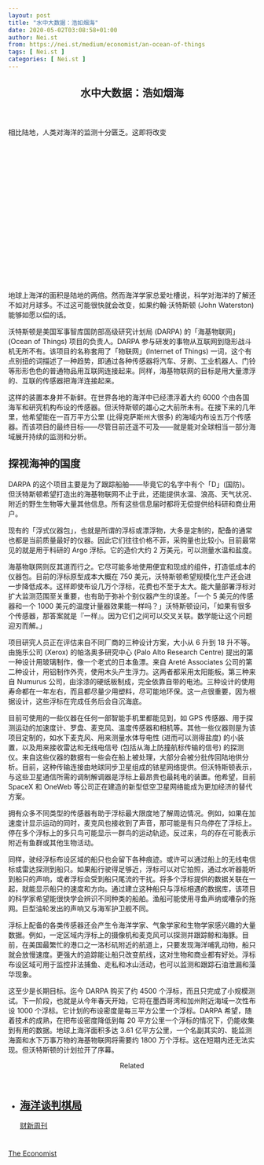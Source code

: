 ```yaml
---
layout: post
title: "水中大数据：浩如烟海"
date: 2020-05-02T03:08:58+01:00
author: Nei.st
from: https://nei.st/medium/economist/an-ocean-of-things
tags: [ Nei.st ]
categories: [ Nei.st ]
---
```


<article class="post-19317 post type-post status-publish format-standard hentry category-economist" id="post-19317"> <header class="page-header medium Archives"><div class="page-header__image"></div><div class="page-header__content"><h1 class="page-title text-align-center">水中大数据：浩如烟海</h1></div> </header><div class="entry-content aesop-entry-content" id="post-19317-content"><link as="font" crossorigin="anonymous" href="//cdn.jsdelivr.net/gh/0nd1jyU39XQ/_/glyph/font-face/0uIzqoZjSuJfvSBnvgXTcApMtcVhMcpr.woff" rel="preload" type="font/woff"/><link as="font" crossorigin="anonymous" href="//cdn.jsdelivr.net/gh/0nd1jyU39XQ/_/glyph/font-face/1sTnSLZWDKucPX6SAk.woff" rel="preload" type="font/woff"/><p class="blog-post__description">相比陆地，人类对海洋的监测十分匮乏。这即将改变</p><span id="more-19317"></span><div class="navigation__primary-inner"> <a class="economist__link-logo" href="//nei.st/medium/economist"></a></div><div class="container img component-image"><div class="aspectRatioPlaceholder" style="padding-bottom:56.25%;height: 0;"><div class="progressiveMedia" data-height="720" data-width="1280"> <img alt="" class="progressiveMedia-image" data-src="https://cdn.jsdelivr.net/gh/0nd1jyU39XQ/_/img/1/20200314_STP002_0.jpg" src="https://cdn.jsdelivr.net/gh/0nd1jyU39XQ/_/img/1/20200314_STP002_0.jpg"/></div></div></div><p>地球上海洋的面积是陆地的两倍。然而海洋学家总爱吐槽说，科学对海洋的了解还不如对月球多。不过这可能很快就会改变，如果约翰·沃特斯顿 (John Waterston) 能够如愿以偿的话。</p><p>沃特斯顿是美国军事智库国防部高级研究计划局 (DARPA) 的「海基物联网」(Ocean of Things) 项目的负责人。DARPA 参与研发的事物从互联网到隐形战斗机无所不有。该项目的名称套用了「物联网」(Internet of Things) 一词，这个有点别扭的词描述了一种趋势，即通过各种传感器将汽车、牙刷、工业机器人、门铃等形形色色的普通物品用互联网连接起来。同样，海基物联网的目标是用大量漂浮的、互联的传感器把海洋连接起来。</p><p>这样的装置本身并不新鲜。在世界各地的海洋中已经漂浮着大约 6000 个由各国海军和研究机构布设的传感器。但沃特斯顿的雄心之大前所未有。在接下来的几年里，他希望能在一百万平方公里 (比得克萨斯州大很多) 的海域内布设五万个传感器。而该项目的最终目标——尽管目前还遥不可及——就是能对全球相当一部分海域展开持续的监测和分析。</p><h2>探视海神的国度</h2><p>DARPA 的这个项目主要是为了跟踪船舶——毕竟它的名字中有个「D」(国防)。但沃特斯顿希望打造出的海基物联网不止于此，还能提供水温、浪高、天气状况、附近的野生生物等大量其他信息。所有这些信息届时都将无偿提供给科研和商业用户。</p><p>现有的「浮式仪器包」，也就是所谓的浮标或漂浮物，大多是定制的，配备的通常也都是当前质量最好的仪器。因此它们往往价格不菲，采购量也比较小。目前最常见的就是用于科研的 Argo 浮标。它的造价大约 2 万美元，可以测量水温和盐度。</p><div class="code-block code-block-1" style="margin: 8px 0; clear: both;"><div class="container ads_KbHEVhh8Rw"><div class="card card--blog post-sidebar"><div class="card-body"><div class="logo_ngcontent-kty-0"> </div><div class="iframe-blocker U6XAMK63Vh00WqvF2BacIQ"><div class="background-h60B"> </div><div class="WumZiPCS4MeMw4pxQ"> </div></div></div><div class="card-footer"><div class="card-footer-wrapper" layout="row bottom-left"></div></div></div></div></div><p>海基物联网则反其道而行之。它尽可能多地使用便宜和现成的组件，打造低成本的仪器包。目前的浮标原型成本大概在 750 美元，沃特斯顿希望规模化生产还会进一步降低成本。这样即使布设几万个浮标，花费也不至于太大。能大量部署浮标对扩大监测范围至关重要，也有助于弥补个别仪器产生的误差。「一个 5 美元的传感器和一个 1000 美元的温度计量器效果能一样吗？」沃特斯顿设问，「如果有很多个传感器，那答案就是『一样』。因为它们之间可以交叉关联。数学能让这个问题迎刃而解。」</p><p>项目研究人员正在评估来自不同厂商的三种设计方案，大小从 6 升到 18 升不等。由施乐公司 (Xerox) 的帕洛奥多研究中心 (Palo Alto Research Centre) 提出的第一种设计用玻璃制作，像一个老式的日本鱼漂。来自 Areté Associates 公司的第二种设计，用铝制作外壳，使用木头产生浮力。这两者都采用太阳能板。第三种来自 Numurus 公司，由涂漆的硬纸板制成，完全依靠自带的电池。三种设计的使用寿命都在一年左右，而且都尽量少用塑料，尽可能地环保。这一点很重要，因为根据设计，这些浮标在完成任务后会自沉海底。</p><p>目前可使用的一些仪器在任何一部智能手机里都能见到，如 GPS 传感器、用于探测运动的加速度计、罗盘、麦克风、温度传感器和相机等。其他一些仪器则是为该项目定制的，如水下麦克风、用来测量水体导电性 (进而可以测得盐度) 的小装置，以及用来接收雷达和无线电信号 (包括从海上防撞航标传输的信号) 的探测仪。来自这些仪器的数据有一些会在船上被处理，大部分会被分批传回陆地供分析。目前，这种传输连接由地球同步卫星组成的铱星网络提供。但沃特斯顿表示，与这些卫星通信所需的调制解调器是浮标上最昂贵也最耗电的装置。他希望，目前 SpaceX 和 OneWeb 等公司正在建造的新型低空卫星网络能成为更加经济的替代方案。</p><p>拥有众多不同类型的传感器有助于浮标最大限度地了解周边情况。例如，如果在加速度计显示运动的同时，麦克风也接收到了声音，那可能是有只鸟停在了浮标上。停在多个浮标上的多只鸟可能显示一群鸟的运动轨迹。反过来，鸟的存在可能表示附近有鱼群或其他生物活动。</p><p>同样，驶经浮标布设区域的船只也会留下各种痕迹。或许可以通过船上的无线电信标或雷达探测到船只。如果船行驶得足够近，浮标可以对它拍照，通过水听器能听到船只的声响，或者浮标会受到船只尾流的干扰。将多个浮标提供的数据关联在一起，就能显示船只的速度和方向。通过建立这种船只与浮标相遇的数据库，该项目的科学家希望能很快学会辨识不同种类的船舶。渔船可能使用寻鱼声纳或嘈杂的拖网。巨型油轮发出的声响又与海军护卫舰不同。</p><p>浮标上配备的各类传感器还会产生令海洋学家、气象学家和生物学家感兴趣的大量数据。例如，一定区域内浮标上的摄像机和麦克风可以探测并跟踪鲸和海豚。目前，在美国最繁忙的港口之一洛杉矶附近的航道上，只要发现海洋哺乳动物，船只就会放慢速度。更强大的追踪能让船只改变航线，这对生物和商业都有好处。浮标布设区域可用于监控非法捕鱼、走私和冰山活动，也可以监测和跟踪石油泄漏和藻华现象。</p><div class="code-block code-block-1" style="margin: 8px 0; clear: both;"><div class="container ads_KbHEVhh8Rw"><div class="card card--blog post-sidebar"><div class="card-body"><div class="logo_ngcontent-kty-0"> </div><div class="iframe-blocker U6XAMK63Vh00WqvF2BacIQ"><div class="background-h60B"> </div><div class="WumZiPCS4MeMw4pxQ"> </div></div></div><div class="card-footer"><div class="card-footer-wrapper" layout="row bottom-left"></div></div></div></div></div><p>这至少是长期目标。迄今 DARPA 购买了约 4500 个浮标，而且只完成了小规模测试。下一阶段，也就是从今年春天开始，它将在墨西哥湾和加州附近海域一次性布设 1000 个浮标。它计划的布设密度是每三平方公里一个浮标。DARPA 希望，随着技术的成熟，在把布设密度降低到每 20 平方公里一个浮标的情况下，仍能收集到有用的数据。地球上海洋面积多达 3.61 亿平方公里，一个名副其实的、能监测海面和水下万事万物的海基物联网将需要约 1800 万个浮标。这在短期内还无法实现。但沃特斯顿的计划拉开了序幕。</p><section class="jsx-1092709871 collection"> <header class="jsx-1092709871 container"> <span class="jsx-65431776 text-icon text-right size-md spacing-xxtight weight-medium"> <span class="jsx-65431776 text"><span class="jsx-1092709871">Related</span></span></span> </header><ul class="jsx-1092709871 collection-list"><li class="jsx-1092709871"> <section class="jsx-2013367371 container"><div class="jsx-2013367371 content no-cover type-collection"><div class="jsx-2013367371 left"> <a class="jsx-2013367371" href="https://nei.st/medium/caixin/cw884a"><h2 class="jsx-2996311878 sidebar">海洋谈判棋局</h2></a> <footer class="jsx-2917334530 actions"><div class="jsx-2917334530 left"> <span class="jsx-2917334530 space-right"> <section class="jsx-1911640393"> <a class="jsx-1911640393 container text-normal spacing-xtight text-small" href="https://nei.st/medium/caixin"><div aria-hidden="true" class="jsx-2557283682 avatar xxsmall" style="background-color: #1f286f"></div><span class="jsx-1911640393 name">财新周刊</span></a> </section></span></div> </footer></div></div> </section></li></ul> </section><div class="container ag ah"><div class="fe n el"><a class="dt du bn bo bp bq br bs bt bu dv dw bx by dx dy" href="https://nei.st/medium/economist?source=https://www.economist.com/science-and-technology/2020/03/14/american-researchers-want-to-fill-the-oceans-with-sensors" rel="noopener noreferrer nofollow"><div class="c ff fg ag ah fh el fi fj ce fk fl fm fn fo fp fq fr fs ft fu"><div class="bs em en eo ep eq fv ah fw fg ag bm eu fx q fy fz p ac"></div></div></a></div></div><div class="code-block code-block-2" style="margin: 8px 0; clear: both;"> <br/><div class="container ads_KbHEVhh8Rw"><div class="card card--blog post-sidebar"><div class="card-body"><div class="logo_ngcontent-kty-0"> </div><div class="iframe-blocker U6XAMK63Vh00WqvF2BacIQ"><div class="background-h60B"> </div><div class="WumZiPCS4MeMw4pxQ"> </div></div></div><div class="card-footer"><div class="card-footer-wrapper" layout="row bottom-left"></div></div></div></div></div></div> <footer class="entry-footer"><div class="categories icon-link"><a href="https://nei.st/category/medium/economist" rel="category tag">The Economist</a></div> </footer> </article>
